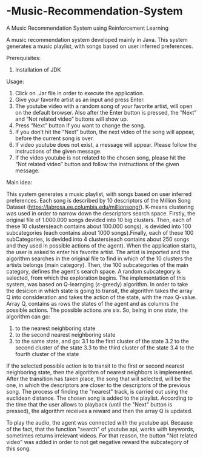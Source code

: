 # -Music-Recommendation-System

A Music Recommendation System using Reinforcement Learning 

Α music recommendation system developed mainly in Java. This system generates a music playlist, with songs based on user inferred preferences.

Prerequisites:
1.	Installation of JDK


Usage: 

1.	Click on .Jar file in order to execute the application.
2.	Give your favorite artist as an input and press Enter.
3.	The youtube video with a random song of your favorite artist, will open on the default browser. Also after the Enter button is pressed, the “Next” and “Not related video” buttons will show up.
4.	Press “Next” button if you want to change the song.
5.	If you don’t hit the “Next” button, the next video of the song will appear, before the current song is over.
6.	If video youtube does not exist, a message will appear. Please follow the instructions of the given message.  
7.	If the video youtube is not related to the chosen song, please hit the “Not related video” button and follow the instructions of the given message. 


Main idea:

This system generates a music playlist, with songs based on user inferred preferences. Each song is described by 10 descriptors of the Million Song Dataset (https://labrosa.ee.columbia.edu/millionsong/). K-means clustering was used in order to narrow down the descriptors search space. Firstly, the original file of 1.000.000 songs devided into 10 big clusters. Then, each of these 10 clusters(each contains about 100.000 songs), is devided into 100 subcategories (each contains about 1000 songs).Finally, each of these 100 subCategories, is devided into 4 clusters(each contains about 250 songs and they used in possible actions of the agent). When the application starts, the user is asked to enter his favorite artist. The artist is imported and the algorithm searches in the original file to find in which of the 10 clusters the artists belongs (main category). Then, the 100 subcategories of the main category, defines the agent's search space. A random subcategory is selected, from which the exploration begins. The implementation of this system, was based on Q-learnging (ε-greedy) algorithm. In order to take the desicion in which state is going to transit, the algorithm takes the array Q into consideration and takes the action of the state, with the max Q-value. Array Q, contains as rows the states of the agent and as columns the possible actions. The possible actions are six. So, being in one state, the algorithm can go:
  1. to the nearest neighboring state
  2. to the second nearest neighboring state
  3. to the same state, and go:
      3.1 to the first cluster of the state
      3.2 to the second cluster of the state
      3.3 to the third cluster of the state
      3.4 to the fourth cluster of the state
      
  If the selected possible action is to transit to the first or second nearest neighboring state, then the algorithm of nearest neighbors is implemented. After the transition has taken place, the song that will selected, will be the one, in which the descriptors are closer to the descriptors of the previous song. The process of finding the "nearest" track, is carried out using the euclidean distance.
The chosen song is added to the playlist. According to the time that the user allows to playback (until the "Next" button is pressed), the algorithm receives a reward and then the array Q is updated.

To play the audio, the agent was connected with the youtube api. Because of the fact, that the function "search" of youtube api, works with keywords, sometimes returns irrelevant videos. For that reason, the button "Not related video" was added in order to not get negative reward the subcategory of this song. 
